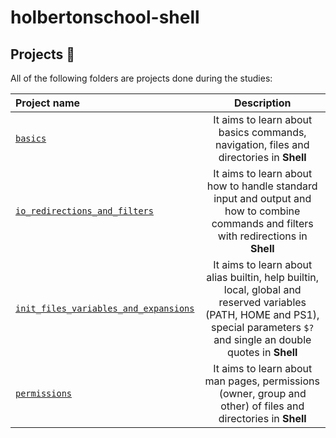 # holbertonschool-shell

## Projects :scroll:
All of the following folders are projects done during the studies:

|**Project name**|**Description**|
|:-------|:---------:|
| [`basics`](https://github.com/hug0-cstrs/holbertonschool-shell/tree/master/basics) | It aims to learn about basics commands, navigation, files and directories in **Shell** |
| [`io_redirections_and_filters`](https://github.com/hug0-cstrs/holbertonschool-shell/tree/master/io_redirections_and_filters) | It aims to learn about how to handle standard input and output and how to combine commands and filters with redirections in **Shell** |
| [`init_files_variables_and_expansions`](https://github.com/hug0-cstrs/holbertonschool-shell/tree/master/init_files_variables_and_expansions) | It aims to learn about alias builtin, help builtin, local, global and reserved variables (PATH, HOME and PS1), special parameters `$?` and single an double quotes in **Shell** |
| [`permissions`](https://github.com/hug0-cstrs/holbertonschool-shell/tree/master/permissions) | It aims to learn about man pages, permissions (owner, group and other) of files and directories in **Shell** |
